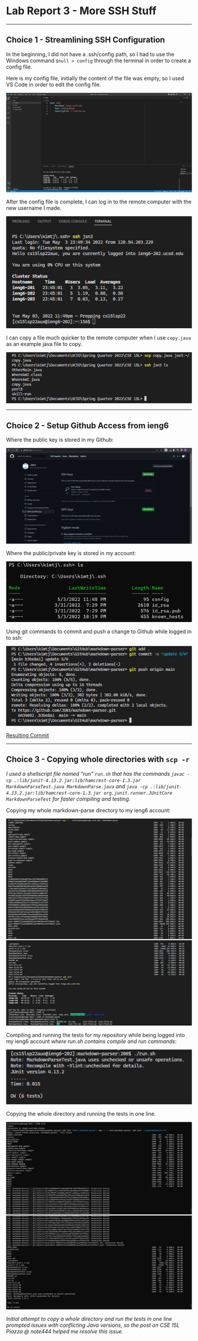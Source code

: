# Lab Report 3 - More SSH Stuff

***

## Choice 1 - Streamlining SSH Configuration
In the beginning, I did not have a .ssh/config path, so I had to use the Windows command `$null > config` through the terminal in order to create a config file.

Here is my config file, initially the content of the file was empty, so I used VS Code in order to edit the config file.

![Image](https://raw.githubusercontent.com/JSN3/cse15l-lab-reports/main/LR3%20Choice%20A%20-%20Part%201.png)

After the config file is complete, I can log in to the remote computer with the new username I made.

![Image](https://raw.githubusercontent.com/JSN3/cse15l-lab-reports/main/LR3%20Choice%20A%20-%20Part%202.png)

I can copy a file much quicker to the remote computer when I use `copy.java` as an example java file to copy.

![Image](https://raw.githubusercontent.com/JSN3/cse15l-lab-reports/main/LR3%20Choice%20A%20-%20Part%203.png)

***

## Choice 2 - Setup Github Access from ieng6
Where the public key is stored in my Github:

![Image](https://raw.githubusercontent.com/JSN3/cse15l-lab-reports/main/LR3%20Choice%20B%20-%20Part%201a.png)

Where the public/private key is stored in my account:

![Image](https://raw.githubusercontent.com/JSN3/cse15l-lab-reports/main/LR3%20Choice%20B%20-%20Part%201.png)

Using git commands to commit and push a change to Github while logged in to ssh:

![Image](https://raw.githubusercontent.com/JSN3/cse15l-lab-reports/main/LR3%20Choice%20B%20-%20Part%202.png)

[Resulting Commit](https://github.com/JSN3/markdown-parser/commit/b3be8a18462b924657a8598edaffb6811f8b41fb)

***

## Choice 3 - Copying whole directories with `scp -r`
_I used a shellscript file named "run" `run.sh` that has the commands `javac -cp .:lib/junit-4.13.2.jar:lib/hamcrest-core-1.3.jar MarkdownParseTest.java MarkdownParse.java` and `java -cp .:lib/junit-4.13.2.jar:lib/hamcrest-core-1.3.jar org.junit.runner.JUnitCore MarkdownParseTest` for faster compiling and testing._

Copying my whole markdown-parse directory to my ieng6 account:

![Image](https://raw.githubusercontent.com/JSN3/cse15l-lab-reports/main/LR3%20Choice%20C%20-%20Part%201a.png)
![Image](https://raw.githubusercontent.com/JSN3/cse15l-lab-reports/main/LR3%20Choice%20C%20-%20Part%201b.png)

Compiling and running the tests for my repository while being logged into my ieng6 account _where run.sh contains compile and run commands_:

![Image](https://raw.githubusercontent.com/JSN3/cse15l-lab-reports/main/LR3%20Choice%20C%20-%20Part%202.png)

Copying the whole directory and running the tests in one line.

![Image](https://raw.githubusercontent.com/JSN3/cse15l-lab-reports/main/LR3%20Choice%20C%20-%20Part%203.png)
![Image](https://raw.githubusercontent.com/JSN3/cse15l-lab-reports/main/LR3%20Choice%20C%20-%20Part%203b.png)

_Initial attempt to copy a whole directory and run the tests in one line prompted issues with conflicting Java versions, so the post on CSE 15L Piazza @ note444 helped me resolve this issue._
